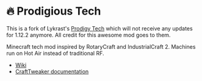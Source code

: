 # 🔥 Prodigious Tech

This is a fork of Lykrast's [Prodigy Tech](https://github.com/Lykrast/ProdigyTech) which will not receive any updates for 1.12.2 anymore. All credit for this awesome mod goes to them.

Minecraft tech mod inspired by RotaryCraft and IndustrialCraft 2. Machines run on Hot Air instead of traditional RF.

* [Wiki](https://ftb.gamepedia.com/Prodigy_Tech)
* [CraftTweaker documentation](https://github.com/Lykrast/ProdigyTech/wiki)
